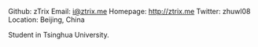 Github:   zTrix
Email:    i@ztrix.me
Homepage: http://ztrix.me
Twitter: zhuwl08
Location: Beijing, China

Student in Tsinghua University.
